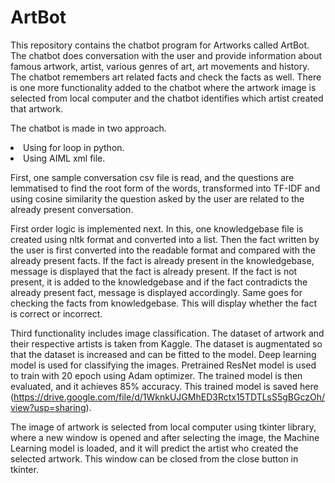 # ArtBot

This repository contains the chatbot program for Artworks called ArtBot. The chatbot does conversation with the user and provide information about famous artwork, artist, various genres of art, art movements and history. The chatbot remembers art related facts and check the facts as well. There is one more functionality added to the chatbot where the artwork image is selected from local computer and the chatbot identifies which artist created that artwork.

The chatbot is made in two approach. 
<li> Using for loop in python.
<li> Using AIML xml file.
  
First, one sample conversation csv file is read, and the questions are lemmatised to find the root form of the words, transformed into TF-IDF and using cosine similarity the question asked by the user are related to the already present conversation. 

First order logic is implemented next. In this, one knowledgebase file is created using nltk format and converted into a list. Then the fact written by the user is first converted into the readable format and compared with the already present facts. If the fact is already present in the knowledgebase, message is displayed that the fact is already present. If the fact is not present, it is added to the knowledgebase and if the fact contradicts the already present fact, message is displayed accordingly. Same goes for checking the facts from knowledgebase. This will display whether the fact is correct or incorrect. 

Third functionality includes image classification. The dataset of artwork and their respective artists is taken from Kaggle. The dataset is augmentated so that the dataset is increased and can be fitted to the model. Deep learning model is used for classifying the images. Pretrained ResNet model is used to train with 20 epoch using Adam optimizer. The trained model is then evaluated, and it achieves 85% accuracy. This trained model is saved here (<a>https://drive.google.com/file/d/1WknkUJGMhED3Rctx15TDTLsS5gBGczOh/view?usp=sharing</a>). 

The image of artwork is selected from local computer using tkinter library, where a new window is opened and after selecting the image, the Machine Learning model is loaded, and it will predict the artist who created the selected artwork. This window can be closed from the close button in tkinter. 
